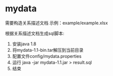 # mydata
需要构造关系描述文档
示例：example/example.xlsx

根据关系描述文档生成sql脚本:
1. 安装java 1.8
2. 将mydata-1.1-bin.tar解压到当前目录
3. 配置文件config/mydata.properties
4. 运行 java -jar mydata-1.1.jar > result.sql
5. 结束


